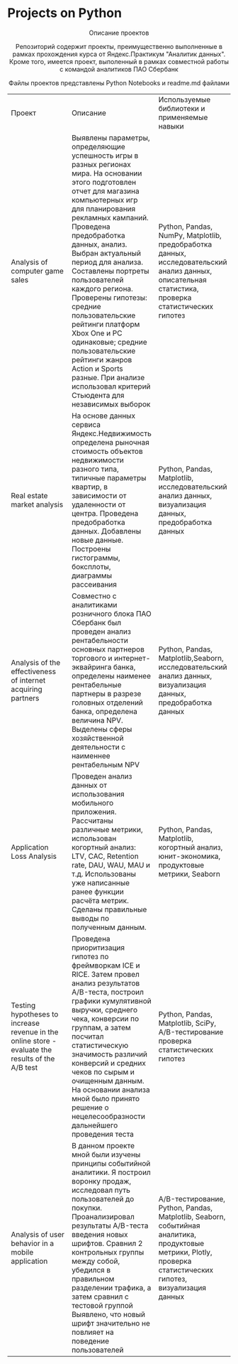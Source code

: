 # Projects on Python
<p align=center>
Описание проектов
<p align=center>
Репозиторий содержит проекты, преимущественно выполненные в рамках прохождения курса от Яндекс.Практикум "Аналитик данных". Кроме того, имеется проект, выполенный в рамках совместной работы с командой аналитиков ПАО Сбербанк <br>
<p align=center>
Файлы проектов представлены Python Notebooks и readme.md файлами <br>

<table width=100% valign=top >
  <tr>
    <td width=30%>Проект</td>
    <td>Описание</td>
    <td width=30%>Используемые библиотеки и применяемые навыки</td>
  </tr>
  <tr>
    <td>Analysis of computer game sales</td>
    <td>Выявлены параметры, определяющие успешность игры в разных регионах мира. На основании этого подготовлен отчет для магазина компьютерных игр для планирования
рекламных кампаний. Проведена предобработка данных, анализ. Выбран актуальный период для анализа. Составлены портреты пользователей каждого региона. Проверены
гипотезы: средние пользовательские рейтинги платформ Xbox One и PC одинаковые; средние пользовательские рейтинги жанров Action и Sports разные. При анализе использовал критерий Стьюдента для независимых выборок</td>
    <td>Python, Pandas, NumPy, Matplotlib, предобработка данных, исследовательский анализ данных, описательная статистика, проверка статистических гипотез</td>
  </tr>
   <tr>
    <td>Real estate market analysis</td>
    <td>На основе данных сервиса Яндекс.Недвижимость определена рыночная стоимость объектов недвижимости разного типа, типичные параметры квартир, в зависимости от
удаленности от центра. Проведена предобработка данных. Добавлены новые данные. Построены гистограммы, боксплоты, диаграммы рассеивания</td>
    <td>Python, Pandas, Matplotlib, исследовательский анализ данных, визуализация данных, предобработка данных</td>
  </tr>
  <tr>
    <td>Analysis of the effectiveness of internet acquiring partners</td>
    <td>Совместно с аналитиками розничного блока ПАО Сбербанк был проведен анализ рентабельности основных партнеров торгового и интернет-эквайринга банка, определены наименее рентабельные партнеры в разрезе головных отделений банка, определена величина NPV. Выделены сферы хозяйственной деятельности с наименнее рентабельным NPV</td>
    <td>Python, Pandas, Matplotlib,Seaborn, исследовательский анализ данных, визуализация данных, предобработка данных</td>
  </tr>
   <tr>
    <td>Application Loss Analysis</td>
    <td>Проведен анализ данных от использования мобильного приложения. Рассчитаны различные метрики, использован когортный анализ: LTV, CAC, Retention rate, DAU, WAU, MAU и т.д. Использованы уже написанные ранее функции расчёта метрик. Сделаны правильные выводы по полученным данным.</td>
    <td>Python, Pandas, Matplotlib, когортный анализ, юнит-экономика, продуктовые метрики, Seaborn</td>
  </tr>
  <tr>
    <td>Testing hypotheses to increase revenue in the online store - evaluate the results of the A/B test</td>
    <td>Проведена приоритизация гипотез по фреймворкам ICE и RICE. Затем провел анализ результатов A/B-теста, построил графики кумулятивной выручки, среднего чека,
конверсии по группам, а затем посчитал статистическую значимость различий конверсий и средних чеков по сырым и очищенным данным. На основании анализа мной было
принято решение о нецелесообразности дальнейшего проведения теста</td>
    <td>Python, Pandas, Matplotlib, SciPy, A/B-тестирование проверка статистических гипотез</td>
  </tr>
   <tr>
    <td>Analysis of user behavior in a mobile application</td>
    <td> В данном проекте мной были изучены принципы событийной аналитики. Я построил воронку продаж, исследовал путь пользователей до покупки. Проанализировал
результаты A/B-теста введения новых шрифтов. Сравнил 2 контрольных группы между собой, убедился в правильном разделении трафика, а затем сравнил с тестовой группой
Выявлено, что новый шрифт значительно не повлияет на поведение пользователей</td>
    <td>A/B-тестирование, Python, Pandas, Matplotlib, Seaborn, событийная аналитика, продуктовые метрики, Plotly, проверка статистических гипотез, визуализация данных</td>
  </tr>
</table>
